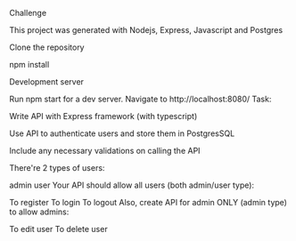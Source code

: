 Challenge


This project was generated with Nodejs, Express, Javascript and Postgres
 
Clone the repository


npm install

Development server


Run npm start for a dev server. Navigate to http://localhost:8080/
Task:

Write API with Express framework (with typescript)

Use API to authenticate users and store them in PostgresSQL

Include any necessary validations on calling the API

There're 2 types of users:

admin
user
Your API should allow all users (both admin/user type):

To register
To login
To logout
Also, create API for admin ONLY (admin type) to allow admins:

To edit user
To delete user
